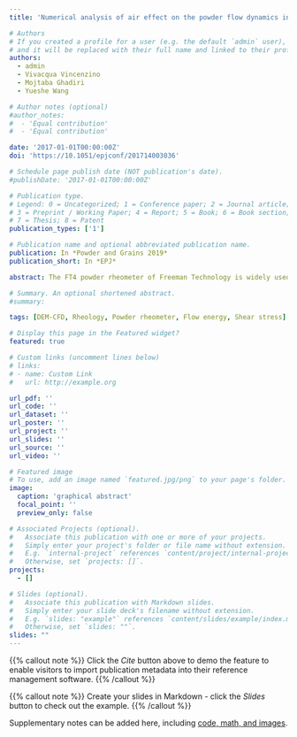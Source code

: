 ```yaml
---
title: 'Numerical analysis of air effect on the powder flow dynamics in the FT4 Powder Rheometer'

# Authors
# If you created a profile for a user (e.g. the default `admin` user), write the username (folder name) here
# and it will be replaced with their full name and linked to their profile.
authors:
  - admin
  - Vivacqua Vincenzino
  - Mojtaba Ghadiri
  - Yueshe Wang

# Author notes (optional)
#author_notes:
#  - 'Equal contribution'
#  - 'Equal contribution'

date: '2017-01-01T00:00:00Z'
doi: 'https://10.1051/epjconf/201714003036'

# Schedule page publish date (NOT publication's date).
#publishDate: '2017-01-01T00:00:00Z'

# Publication type.
# Legend: 0 = Uncategorized; 1 = Conference paper; 2 = Journal article;
# 3 = Preprint / Working Paper; 4 = Report; 5 = Book; 6 = Book section;
# 7 = Thesis; 8 = Patent
publication_types: ['1']

# Publication name and optional abbreviated publication name.
publication: In *Powder and Grains 2019*
publication_short: In *EPJ*

abstract: The FT4 powder rheometer of Freeman Technology is widely used nowadays in industry for characterisation of particle flow under dynamic conditions of shear strain rate. It measures the work (termed flow energy) required to penetrate a rotating impeller into a powder bed. However, little is known about its underlying powder mechanics, i.e. the relationship between the flow energy and the prevailing local shear stress. This has recently been studied, but only for very simple and ideal systems amenable to analysis by DEM. We analyse the effect of gas flow through the powder bed on the flow behaviour of cohesionless particles in FT4 by DEM-CFD simulation. The results show that the relative particle velocities induced by the mean shear speed, is of the same order as that produced by the root of granular temperature. The shear stress in both cases with and without gas flow could be quantified by the inertial number. The flow energy correlates well with the shear stress in front of the blade, and both increase with the inertial number and could be significantly reduced by the upward gas flow.

# Summary. An optional shortened abstract.
#summary: 

tags: [DEM-CFD, Rheology, Powder rheometer, Flow energy, Shear stress]

# Display this page in the Featured widget?
featured: true

# Custom links (uncomment lines below)
# links:
# - name: Custom Link
#   url: http://example.org

url_pdf: ''
url_code: ''
url_dataset: ''
url_poster: ''
url_project: ''
url_slides: ''
url_source: ''
url_video: ''

# Featured image
# To use, add an image named `featured.jpg/png` to your page's folder.
image:
  caption: 'graphical abstract'
  focal_point: ''
  preview_only: false

# Associated Projects (optional).
#   Associate this publication with one or more of your projects.
#   Simply enter your project's folder or file name without extension.
#   E.g. `internal-project` references `content/project/internal-project/index.md`.
#   Otherwise, set `projects: []`.
projects:
  - []

# Slides (optional).
#   Associate this publication with Markdown slides.
#   Simply enter your slide deck's filename without extension.
#   E.g. `slides: "example"` references `content/slides/example/index.md`.
#   Otherwise, set `slides: ""`.
slides: ""
---
```


{{% callout note %}}
Click the _Cite_ button above to demo the feature to enable visitors to import publication metadata into their reference management software.
{{% /callout %}}

{{% callout note %}}
Create your slides in Markdown - click the _Slides_ button to check out the example.
{{% /callout %}}

Supplementary notes can be added here, including [code, math, and images](https://wowchemy.com/docs/writing-markdown-latex/).
